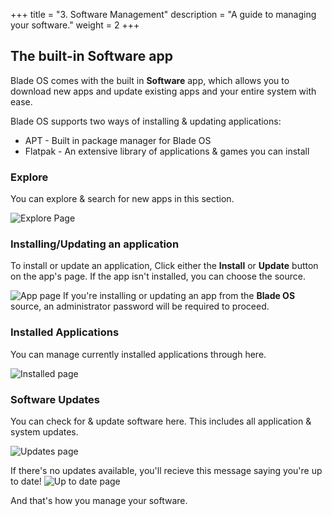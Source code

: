+++
title = "3. Software Management"
description = "A guide to managing your software."
weight = 2
+++

## The built-in Software app
Blade OS comes with the built in **Software** app, which allows you to download new apps and update existing apps and your entire system with ease.

Blade OS supports two ways of installing & updating applications:
* APT - Built in package manager for Blade OS
* Flatpak - An extensive library of applications & games you can install

### Explore
You can explore & search for new apps in this section.

![Explore Page](../../../images/docs/v24/gnome-software.png)

### Installing/Updating an application
To install or update an application, Click either the **Install** or **Update** button on the app's page. If the app isn't installed, you can choose the source.

![App page](../../../images/docs/v24/software-page.png)
If you're installing or updating an app from the **Blade OS** source, an administrator password will be required to proceed.

### Installed Applications
You can manage currently installed applications through here.

![Installed page](../../../images/docs/v24/software-installed.png)

### Software Updates
You can check for & update software here. This includes all application & system updates.

![Updates page](../../../images/docs/v24/software-updates.png)

If there's no updates available, you'll recieve this message saying you're up to date!
![Up to date page](../../../images/docs/v24/software-updated.png)

And that's how you manage your software.